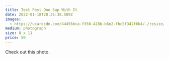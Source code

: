 ```yaml
---
title: Test Post One Sup With It
date: 2022-01-18T20:35:38.589Z
images:
  - https://ucarecdn.com/44456bca-f350-428b-b6e2-fbc5f342f6b4/-/resize/200x/
medium: photograph
size: 8 x 11
price: 50
---
```


Check out this photo.
